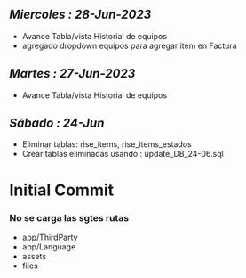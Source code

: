 ## _Miercoles : 28-Jun-2023_

- Avance Tabla/vista Historial de equipos
- agregado dropdown equipos para agregar item en Factura

## _Martes : 27-Jun-2023_

- Avance Tabla/vista Historial de equipos

## _Sábado : 24-Jun_

- Eliminar tablas: rise_items, rise_items_estados 
- Crear tablas eliminadas usando : update_DB_24-06.sql

# Initial Commit 
### No se carga las sgtes rutas
- app/ThirdParty
- app/Language
- assets
- files
